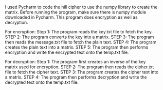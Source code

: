 I used Pycharm to code the hill cipher to use the numpy library to create the matrix. 
Before running the program, make sure there is numpy module downloaded in Pycharm.
This program does encryption as well as decryption.

For encryption: 
Step 1: The program reads the key.txt file to fetch the key. 
STEP 2: The program converts the key into a matrix.
STEP 3: The program then reads the message.txt file to fetch the plain text.
STEP 4: The program creates the plain text into a matrix.
STEP 5: The program then performs encryption and write the encrypted text onto the temp.txt file.

For decryption: 
Step 1: The program first creates an inverse of the key matrix used for encryption. 
STEP 2: The program then reads the cipher.txt file to fetch the cipher text.
STEP 3: The program creates the cipher text into a matrix.
STEP 4: The program then performs decryption and write the decrypted text onto the temp.txt file.
